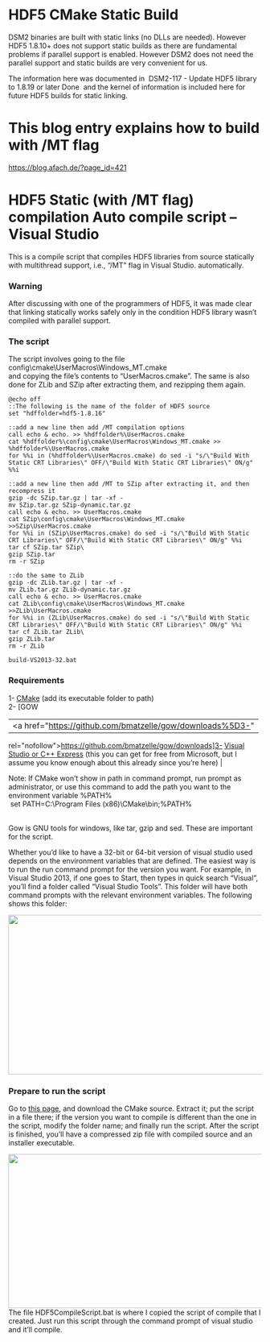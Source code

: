 # HDF5 CMake Static Build

DSM2 binaries are built with static links (no DLLs are needed). However
HDF5 1.8.10+ does not support static builds as there are fundamental
problems if parallel support is enabled. However DSM2 does not need the
parallel support and static builds are very convenient for us.

The information here was documented in  DSM2-117 - Update HDF5 library
to 1.8.19 or later Done  and the kernel of information is included here
for future HDF5 builds for static linking.

  

# This blog entry explains how to build with /MT flag

<a href="https://blog.afach.de/?page_id=421"
rel="nofollow">https://blog.afach.de/?page_id=421</a>

# HDF5 Static (with /MT flag) compilation Auto compile script – Visual Studio

This is a compile script that compiles HDF5 libraries from source
statically with multithread support, i.e., “/MT” flag in Visual Studio.
automatically.

### Warning

After discussing with one of the programmers of HDF5, it was made clear
that linking statically works safely only in the condition HDF5
library wasn’t compiled with parallel support.

### The script

The script involves going to the file  
config\cmake\UserMacros\Windows_MT.cmake  
and copying the file’s contents to “UserMacros.cmake”. The same is also
done for ZLib and SZip after extracting them, and rezipping them again.

    @echo off
    ::The following is the name of the folder of HDF5 source
    set "hdffolder=hdf5-1.8.16"

    ::add a new line then add /MT compilation options
    call echo & echo. >> %hdffolder%\UserMacros.cmake
    cat %hdffolder%\config\cmake\UserMacros\Windows_MT.cmake >> %hdffolder%\UserMacros.cmake
    for %%i in (%hdffolder%\UserMacros.cmake) do sed -i "s/\"Build With Static CRT Libraries\" OFF/\"Build With Static CRT Libraries\" ON/g" %%i

    ::add a new line then add /MT to SZip after extracting it, and then recompress it
    gzip -dc SZip.tar.gz | tar -xf -
    mv SZip.tar.gz SZip-dynamic.tar.gz
    call echo & echo. >> UserMacros.cmake
    cat SZip\config\cmake\UserMacros\Windows_MT.cmake >>SZip\UserMacros.cmake
    for %%i in (SZip\UserMacros.cmake) do sed -i "s/\"Build With Static CRT Libraries\" OFF/\"Build With Static CRT Libraries\" ON/g" %%i
    tar cf SZip.tar SZip\
    gzip SZip.tar
    rm -r SZip

    ::do the same to ZLib
    gzip -dc ZLib.tar.gz | tar -xf -
    mv ZLib.tar.gz ZLib-dynamic.tar.gz
    call echo & echo. >> UserMacros.cmake
    cat ZLib\config\cmake\UserMacros\Windows_MT.cmake >>ZLib\UserMacros.cmake
    for %%i in (ZLib\UserMacros.cmake) do sed -i "s/\"Build With Static CRT Libraries\" OFF/\"Build With Static CRT Libraries\" ON/g" %%i
    tar cf ZLib.tar ZLib\
    gzip ZLib.tar
    rm -r ZLib

    build-VS2013-32.bat

### Requirements

1- <a href="http://www.cmake.org/download/" rel="nofollow">CMake</a> (add
its executable folder to path)  
2- \[GOW

|                                                                                                                                                               |
|---------------------------------------------------------------------------------------------------------------------------------------------------------------|
| <a href="https://github.com/bmatzelle/gow/downloads%5D3-"                                                                                                     
 rel="nofollow">https://github.com/bmatzelle/gow/downloads]3-</a> <a                                                                                            
 href="https://www.visualstudio.com/en-us/products/visual-studio-express-vs.aspx"                                                                               
 rel="nofollow">Visual Studio or C++ Express</a> (this you can get for free from Microsoft, but I assume you know enough about this already since you’re here)  |

  

Note: If CMake won’t show in path in command prompt, run prompt as
administrator, or use this command to add the path you want to the
environment variable %PATH%  
 set PATH=C:\Program Files (x86)\CMake\bin;%PATH%  
 

Gow is GNU tools for windows, like tar, gzip and sed. These are
important for the script.

Whether you’d like to have a 32-bit or 64-bit version of visual studio
used depends on the environment variables that are defined. The easiest
way is to run the run command prompt for the version you want. For
example, in Visual Studio 2013, if one goes to Start, then types in
quick search “Visual”, you’ll find a folder called “Visual Studio
Tools”. This folder will have both command prompts with the relevant
environment variables. The following shows this folder:

<a
href="https://blog.afach.de/wp-content/uploads/2015/07/VisualStudioCMDShortcuts.jpg"
rel="nofollow"><img
src="https://blog.afach.de/wp-content/uploads/2015/07/VisualStudioCMDShortcuts.jpg"
data-image-src="https://blog.afach.de/wp-content/uploads/2015/07/VisualStudioCMDShortcuts.jpg"
width="668" height="317" /></a>

### Prepare to run the script

Go
to <a href="https://support.hdfgroup.org/HDF5/release/" rel="nofollow">this
page</a>, and download the CMake source. Extract it; put the script in a
file there; if the version you want to compile is different than the one
in the script, modify the folder name; and finally run the script. After
the script is finished, you’ll have a compressed zip file with compiled
source and an installer executable.

<a
href="https://blog.afach.de/wp-content/uploads/2015/07/HDF5FolderLook.gif"
rel="nofollow"><img
src="https://blog.afach.de/wp-content/uploads/2015/07/HDF5FolderLook.gif"
data-image-src="https://blog.afach.de/wp-content/uploads/2015/07/HDF5FolderLook.gif"
width="640" height="306" /></a>The file HDF5CompileScript.bat is where I
copied the script of compile that I created. Just run this script
through the command prompt of visual studio and it’ll compile.

 
